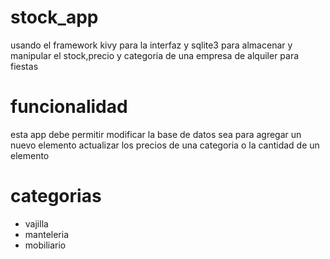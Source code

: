 # stock_app
usando el framework kivy para la interfaz y sqlite3 para almacenar y manipular el stock,precio y categoria de una empresa de alquiler para fiestas

# funcionalidad 
esta app debe permitir modificar la base de datos sea para agregar un nuevo elemento actualizar los precios de una categoria o la cantidad de un elemento

# categorias
* vajilla
* manteleria
* mobiliario